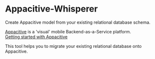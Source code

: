 Appacitive-Whisperer
====================

Create Appacitive model from your existing relational database schema.

[Appacitive](www.appacitive.com) is a 'visual' mobile Backend-as-a-Service platform.<br />
[Getting started with Appacitive](http://appacitive.com/getting-started-with-appacitive/)

This tool helps you to migrate your existing relational database onto Appacitive.

